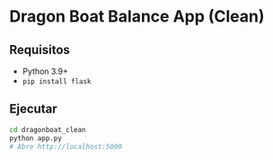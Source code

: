 
# Dragon Boat Balance App (Clean)

## Requisitos
- Python 3.9+
- `pip install flask`

## Ejecutar
```bash
cd dragonboat_clean
python app.py
# Abre http://localhost:5000
```

